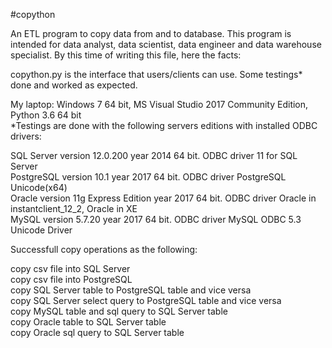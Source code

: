 #copython

An ETL program to copy data from and to database.
This program is intended for data analyst, data scientist, data engineer and data warehouse specialist. By this time of writing this file, here the facts:

copython.py is the interface that users/clients can use.
Some testings* done and worked as expected.
 
My laptop: Windows 7 64 bit, MS Visual Studio 2017 Community Edition, Python 3.6 64 bit<br /> 
*Testings are done with the following servers editions with installed ODBC drivers:

SQL Server version 12.0.200 year 2014 64 bit. ODBC driver 11 for SQL Server<br />
PostgreSQL version 10.1 year 2017 64 bit. ODBC driver PostgreSQL Unicode(x64)<br />
Oracle version 11g Express Edition year 2017 64 bit. ODBC driver Oracle in instantclient_12_2, Oracle in XE<br />
MySQL version 5.7.20 year 2017 64 bit. ODBC driver MySQL ODBC 5.3 Unicode Driver<br />


Successfull copy operations as the following:

copy csv file into SQL Server<br />
copy csv file into PostgreSQL<br />
copy SQL Server table to PostgreSQL table and vice versa<br />
copy SQL Server select query to PostgreSQL table and vice versa<br />
copy MySQL table and sql query to SQL Server table<br />
copy Oracle table to SQL Server table<br />
copy Oracle sql query to SQL Server table<br />
